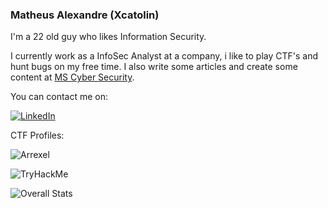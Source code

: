 ### Matheus Alexandre (Xcatolin)

I'm a 22 old guy who likes Information Security.

I currently work as a InfoSec Analyst at a company, i like to play CTF's and hunt bugs on my free time. I also write some articles and create some content at [MS Cyber Security](https://linktr.ee/mscybersec).


You can contact me on:

<a href="<https://www.linkedin.com/in/matheus-ab/>">![LinkedIn](https://img.shields.io/badge/LinkedIn-0077B5?style=for-the-badge&logo=linkedin&logoColor=white)</a>

CTF Profiles:

![Arrexel](https://www.hackthebox.eu/badge/image/129918) 

<img src="https://tryhackme-badges.s3.amazonaws.com/NoScatolin.png" alt="TryHackMe">


![Overall Stats](https://github-readme-stats.vercel.app/api?username=xcatolin&count_private=true&show_icons=true&hide=contribs&theme=nord)


